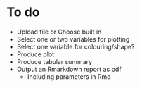 # To do

- Upload file or Choose built in
- Select one or two variables for plotting
- Select one variable for colouring/shape?
- Produce plot
- Produce tabular summary
- Output an Rmarkdown report as pdf
    - Including parameters in Rmd